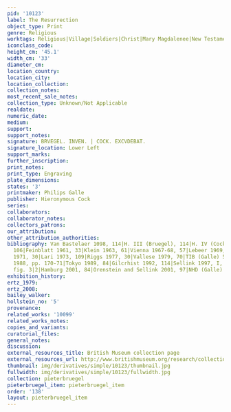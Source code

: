 ```yaml
---
pid: '10123'
label: The Resurrection
object_type: Print
genre: Religious
worktags: Religious|Village|Soldiers|Christ|Mary Magdalenee|New Testament|Saint|Armor|Cup|Lantern|Weaponry
iconclass_code:
height_cm: '45.1'
width_cm: '33'
diameter_cm:
location_country:
location_city:
location_collection:
collection_notes:
most_recent_sale_notes:
collection_type: Unknown/Not Applicable
realdate:
numeric_date:
medium:
support:
support_notes:
signature: BRVEGEL. INVEN. | COCK. EXCVDEBAT.
signature_location: Lower Left
support_marks:
further_inscription:
print_notes:
print_type: Engraving
plate_dimensions:
states: '3'
printmaker: Philips Galle
publisher: Hieronymous Cock
series:
collaborators:
collaborator_notes:
collectors_patrons:
our_attribution:
other_attribution_authorities:
bibliography: Van Bastelaer 1098, 114|H. III (Bruegel), 114|H. IV (Cock), 227|H. VII,
  106|Feinblatt 1961, 33|Klein 1963, 61|Vienna 1967-68, 57|Lebeer 1969, 84|Domaszewska
  1971, 30|Lari 1973, 109|Riggs 1977, 30|Vallese 1979, 70|TIB (Galle) 56, 044|Marijnissen
  1988, pp. 170-71|Tokyo 1989, 84|Gilcrhist 1992, 114|Sellink 1997, I, p. 78, III,
  fig. 3|2|Hamburg 2001, 84|Orenstein and Sellink 2001, 97|NHD (Galle) part II, 172
exhibition_history:
ertz_1979:
ertz_2008:
bailey_walker:
hollstein_no: '5'
provenance:
related_works: '10099'
related_works_notes:
copies_and_variants:
curatorial_files:
general_notes:
discussion:
external_resources_title: British Museum collection page
external_resources_url: http://www.britishmuseum.org/research/collection_online/collection_object_details.aspx
thumbnail: img/derivatives/simple/10123/thumbnail.jpg
fullwidth: img/derivatives/simple/10123/fullwidth.jpg
collection: pieterbruegel
pieterbruegel_item: pieterbruegel_item
order: '138'
layout: pieterbruegel_item
---
```

